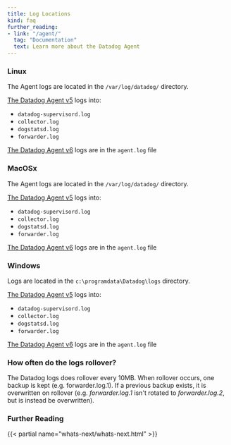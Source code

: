 ```yaml
---
title: Log Locations
kind: faq
further_reading:
- link: "/agent/"
  tag: "Documentation"
  text: Learn more about the Datadog Agent
---
```



### Linux

The Agent logs are located in the `/var/log/datadog/` directory. 

[The Datadog Agent v5](/agent/v5) logs into:
    
* `datadog-supervisord.log`
* `collector.log`
* `dogstatsd.log`
* `forwarder.log`

[The Datadog Agent v6](/agent/v6) logs are in the `agent.log` file

### MacOSx

The Agent logs are located in the `/var/log/datadog/` directory. 

[The Datadog Agent v5](/agent/v5) logs into:
    
* `datadog-supervisord.log`
* `collector.log`
* `dogstatsd.log`
* `forwarder.log`

[The Datadog Agent v6](/agent/v6) logs are in the `agent.log` file

### Windows

Logs are located in the `c:\programdata\Datadog\logs` directory.

[The Datadog Agent v5](/agent/v5) logs into:
    
* `datadog-supervisord.log`
* `collector.log`
* `dogstatsd.log`
* `forwarder.log`

[The Datadog Agent v6](/agent/v6) logs are in the `agent.log` file

### How often do the logs rollover?

The Datadog logs does rollover every 10MB. When rollover occurs, one backup is kept (e.g. forwarder.log.1). If a previous backup exists, it is overwritten on rollover (e.g. *forwarder.log.1* isn't rotated to *forwarder.log.2*, but is instead be overwritten).

### Further Reading

{{< partial name="whats-next/whats-next.html" >}}